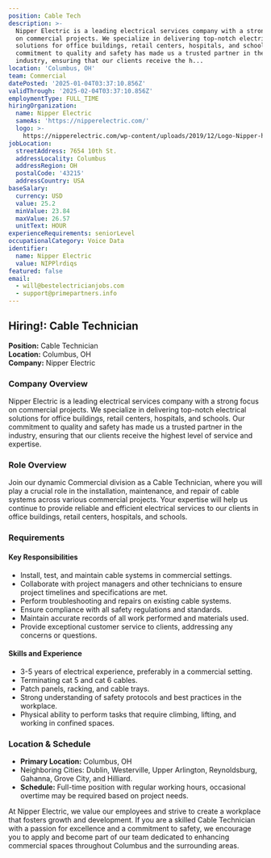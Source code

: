 ```yaml
---
position: Cable Tech
description: >-
  Nipper Electric is a leading electrical services company with a strong focus
  on commercial projects. We specialize in delivering top-notch electrical
  solutions for office buildings, retail centers, hospitals, and schools. Our
  commitment to quality and safety has made us a trusted partner in the
  industry, ensuring that our clients receive the h...
location: 'Columbus, OH'
team: Commercial
datePosted: '2025-01-04T03:37:10.856Z'
validThrough: '2025-02-04T03:37:10.856Z'
employmentType: FULL_TIME
hiringOrganization:
  name: Nipper Electric
  sameAs: 'https://nipperelectric.com/'
  logo: >-
    https://nipperelectric.com/wp-content/uploads/2019/12/Logo-Nipper-horizontal-primary.png
jobLocation:
  streetAddress: 7654 10th St.
  addressLocality: Columbus
  addressRegion: OH
  postalCode: '43215'
  addressCountry: USA
baseSalary:
  currency: USD
  value: 25.2
  minValue: 23.84
  maxValue: 26.57
  unitText: HOUR
experienceRequirements: seniorLevel
occupationalCategory: Voice Data
identifier:
  name: Nipper Electric
  value: NIPPlrdiqs
featured: false
email:
  - will@bestelectricianjobs.com
  - support@primepartners.info
---
```




## Hiring!: Cable Technician

**Position:** Cable Technician   
**Location:** Columbus, OH  
**Company:** Nipper Electric  

### Company Overview

Nipper Electric is a leading electrical services company with a strong focus on commercial projects. We specialize in delivering top-notch electrical solutions for office buildings, retail centers, hospitals, and schools. Our commitment to quality and safety has made us a trusted partner in the industry, ensuring that our clients receive the highest level of service and expertise.

### Role Overview

Join our dynamic Commercial division as a Cable Technician, where you will play a crucial role in the installation, maintenance, and repair of cable systems across various commercial projects. Your expertise will help us continue to provide reliable and efficient electrical services to our clients in office buildings, retail centers, hospitals, and schools. 

### Requirements

#### Key Responsibilities
- Install, test, and maintain cable systems in commercial settings.
- Collaborate with project managers and other technicians to ensure project timelines and specifications are met.
- Perform troubleshooting and repairs on existing cable systems.
- Ensure compliance with all safety regulations and standards.
- Maintain accurate records of all work performed and materials used.
- Provide exceptional customer service to clients, addressing any concerns or questions.


#### Skills and Experience
- 3-5 years of electrical experience, preferably in a commercial setting.
- Terminating cat 5 and cat 6 cables. 
- Patch panels, racking, and cable trays.
- Strong understanding of safety protocols and best practices in the workplace.
- Physical ability to perform tasks that require climbing, lifting, and working in confined spaces.


### Location & Schedule

- **Primary Location:** Columbus, OH
- Neighboring Cities: Dublin, Westerville, Upper Arlington, Reynoldsburg, Gahanna, Grove City, and Hilliard.
- **Schedule:** Full-time position with regular working hours, occasional overtime may be required based on project needs.


At Nipper Electric, we value our employees and strive to create a workplace that fosters growth and development. If you are a skilled Cable Technician with a passion for excellence and a commitment to safety, we encourage you to apply and become part of our team dedicated to enhancing commercial spaces throughout Columbus and the surrounding areas.
